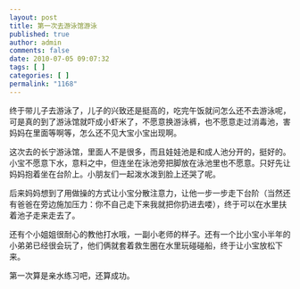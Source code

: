 ```yaml
---
layout: post
title: 第一次去游泳馆游泳
published: true
author: admin
comments: false
date: 2010-07-05 09:07:32
tags: [ ]
categories: [ ]
permalink: "1168"
---
```

终于带儿子去游泳了，儿子的兴致还是挺高的，吃完午饭就问怎么还不去游泳呢，可是真的到了游泳馆就吓成小虾米了，不愿意换游泳裤，也不愿意走过消毒池，害妈妈在里面等啊等，怎么还不见大宝小宝出现啊。


  


这次去的长宁游泳馆，里面人不是很多，而且娃娃池是和成人池分开的，挺好的。小宝不愿意下水，意料之中，但连坐在泳池旁把脚放在泳池里也不愿意。只好先让妈妈抱着坐在台阶上。小朋友们一起泼水泼到脸上还哭了呢。


  


后来妈妈想到了用做操的方式让小宝分散注意力，让他一步一步走下台阶（当然还有爸爸在旁边施加压力：你不自己走下来我就把你扔进去喽），终于可以在水里扶着池子走来走去了。


  


还有个小姐姐很耐心的教他打水哦，一副小老师的样子。还有一个比小宝小半年的小弟弟已经很会玩了，他们俩就套着救生圈在水里玩碰碰船，终于让小宝放松下来。


  


第一次算是亲水练习吧，还算成功。